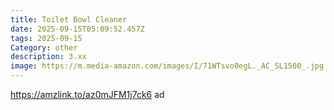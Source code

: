 ```yaml
---
title: Toilet Bowl Cleaner
date: 2025-09-15T05:09:52.457Z
tags: 2025-09-15
Category: other
description: 3.xx
image: https://m.media-amazon.com/images/I/71WTsvo0egL._AC_SL1500_.jpg
---
```

https://amzlink.to/az0mJFM1j7ck6 ad
